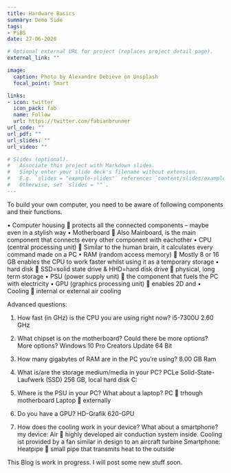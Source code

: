 ```yaml
---
title: Hardware Basics
summary: Demo Side
tags:
- PiBS
date: 27-06-2020

# Optional external URL for project (replaces project detail page).
external_link: ""

image:
  caption: Photo by Alexandre Debiève on Unsplash
  focal_point: Smart

links:
- icon: twitter
  icon_pack: fab
  name: Follow
  url: https://twitter.com/fabianbrunner
url_code: ""
url_pdf: ""
url_slides: ""
url_video: ""

# Slides (optional).
#   Associate this project with Markdown slides.
#   Simply enter your slide deck's filename without extension.
#   E.g. `slides = "example-slides"` references `content/slides/example-slides.md`.
#   Otherwise, set `slides = ""`.
---
```


To build your own computer, you need to be aware of following components and their functions.

•	Computer housing  protects all the connected components – maybe even in a stylish way
•	Motherboard  Also Mainboard, is the main component that connects every other component with eachother
•	CPU (central processing unit)  Similar to the human brain, it calculates every command made on a PC 
•	RAM (random access memory)  Mostly 8 or 16 GB enables the CPU to work faster whilst using it as a temporary storage
•	hard disk  SSD=solid state drive & HHD=hard disk drive  physical, long term storage
•	PSU (power supply unit)  the component that fuels the PC with electricity
•	GPU (graphics processing unit)  enables 2D and 
•	Cooling  internal or external air cooling 

Advanced questions:

1.	How fast (in GHz) is the CPU you are using right now?
i5-7300U 2.60 GHz

2.	What chipset is on the motherboard? Could there be more options?
More options?
Windows 10 Pro Creators Update 64 Bit

3.	How many gigabytes of RAM are in the PC you’re using?
8.00 GB  Ram

4.	What is/are the storage medium/media in your PC?
PCLe Solid-State-Laufwerk (SSD) 256 GB, local hard disk C:

5.	Where is the PSU in your PC? What about a laptop?
PC  trhough motherboard
Laptop  externally

6.	Do you have a GPU?
HD-Grafik 620-GPU

7.	How does the cooling work in your device? What about a smartphone?
my device: Air  highly developed air conduction system inside. Cooling ist provided by a fan similar in design to an aircraft turbine
Smartphone: Heatpipe  small pipe that transmits heat to the outside




This Blog is work in progress. I will post some new stuff soon.
